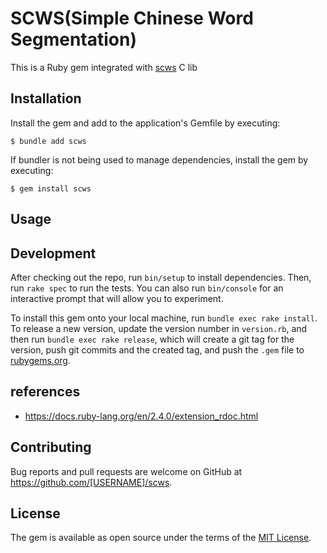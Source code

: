 # SCWS(Simple Chinese Word Segmentation)

This is a Ruby gem integrated with [scws](https://github.com/hightman/scws/blob/master/API.md) C lib

## Installation

Install the gem and add to the application's Gemfile by executing:

    $ bundle add scws

If bundler is not being used to manage dependencies, install the gem by executing:

    $ gem install scws

## Usage



## Development

After checking out the repo, run `bin/setup` to install dependencies. Then, run `rake spec` to run the tests. You can also run `bin/console` for an interactive prompt that will allow you to experiment.

To install this gem onto your local machine, run `bundle exec rake install`. To release a new version, update the version number in `version.rb`, and then run `bundle exec rake release`, which will create a git tag for the version, push git commits and the created tag, and push the `.gem` file to [rubygems.org](https://rubygems.org).

## references

- https://docs.ruby-lang.org/en/2.4.0/extension_rdoc.html

## Contributing

Bug reports and pull requests are welcome on GitHub at https://github.com/[USERNAME]/scws.

## License

The gem is available as open source under the terms of the [MIT License](https://opensource.org/licenses/MIT).
